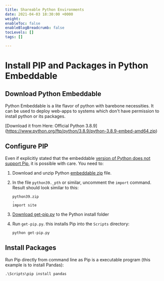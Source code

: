 ```yaml
---
title: Shareable Python Environments
date: 2021-04-03 18:30:00 +0000
weight: 
enableToc: false
enableBlogBreadcrumb: false
tocLevels: []
tags: []

---
```

# Install PIP and Packages in Python Embeddable

## Download Python Embeddable

Python Embeddable is a lite flavor of python with barebone necessities. It can be used to deploy web-apps to systems which don't have permission to install python or its packages.

\[Download it from Here: Official Python 3.8.9\](https://www.python.org/ftp/python/3.8.9/python-3.8.9-embed-amd64.zip)

## Configure PIP

Even if explicitly stated that the embeddable [version of Python does not support Pip](https://docs.python.org/using/windows.html#windows-embeddable), it is possible with care. You need to:

1. Download and unzip Python [embeddable zip](https://python.org/downloads) file.
2. In the file `python39._pth` or similar, uncomment the `import` command. Result should look similar to this:

       python39.zip
       .
       import site
3. [Download get-pip.py](https://pip.pypa.io/en/stable/installing) to the Python install folder
4. Run `get-pip.py`. this installs Pip into the `Scripts` directory:

       python get-pip.py

## Install Packages

Run Pip directly from command line as Pip is a executable program (this example is to install Pandas):

    .\Scripts\pip install pandas